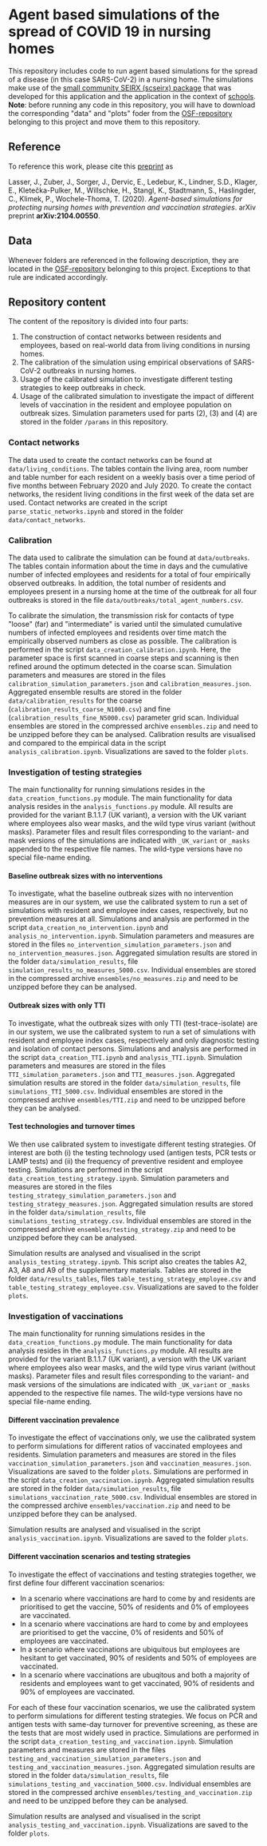 # Agent based simulations of the spread of COVID 19 in nursing homes
This repository includes code to run agent based simulations for the spread of a disease (in this case SARS-CoV-2) in a nursing home. The simulations make use of the [small community SEIRX (scseirx) package](https://pypi.org/project/scseirx/) that was developed for this application and the application in the context of [schools](https://www.medrxiv.org/content/10.1101/2021.04.13.21255320v1).  
**Note**: before running any code in this repository, you will have to download the corresponding "data" and "plots" foder from the [OSF-repository](https://osf.io/hyd4r/) belonging to this project and move them to this repository.

## Reference
To reference this work, please cite this [preprint](https://arxiv.org/abs/2104.00550) as

Lasser, J., Zuber, J., Sorger, J., Dervic, E., Ledebur, K., Lindner, S.D., Klager, E., Kletečka-Pulker, M., Willschke, H., Stangl, K., Stadtmann, S., Haslingder, C., Klimek, P., Wochele-Thoma, T. (2020). _Agent-based simulations for protecting nursing homes with prevention and vaccination strategies_. arXiv preprint **arXiv:2104.00550**.

## Data
Whenever folders are referenced in the following description, they are located in the [OSF-repository](https://osf.io/hyd4r/) belonging to this project. Exceptions to that rule are indicated accordingly.

## Repository content
The content of the repository is divided into four parts:
1. The construction of contact networks between residents and employees, based on real-world data from living conditions in nursing homes.
2. The calibration of the simulation using empirical observations of SARS-CoV-2 outbreaks in nursing homes.
3. Usage of the calibrated simulation to investigate different testing strategies to keep outbreaks in check.
4. Usage of the calibrated simulation to investigate the impact of different levels of vaccination in the resident and employee population on outbreak sizes.
Simulation parameters used for parts (2), (3) and (4) are stored in the folder ```/params``` in this repository.

### Contact networks
The data used to create the contact networks can be found at ```data/living_conditions```. The tables contain the living area, room number and table number for each resident on a weekly basis over a time period of five months between February 2020 and July 2020. To create the contact networks, the resident living conditions in the first week of the data set are used. Contact networks are created in the script ```parse_static_networks.ipynb``` and stored in the folder ```data/contact_networks```. 

### Calibration
The data used to calibrate the simulation can be found at ```data/outbreaks```. The tables contain information about the time in days and the cumulative number of infected employees and residents for a total of four empirically observed outbreaks. In addition, the total number of residents and employees present in a nursing home at the time of the outbreak for all four outbreaks is stored in the file ```data/outbreaks/total_agent_numbers.csv```.  

To calibrate the simulation, the transmission risk for contacts of type "loose" (far) and "intermediate" is varied until the simulated cumulative numbers of infected employees and residents over time match the empirically observed numbers as close as possible. The calibration is performed in the script ```data_creation_calibration.ipynb```. Here, the parameter space is first scanned in coarse steps and scanning is then refined around the optimum detected in the coarse scan. Simulation parameters and measures are stored in the files ```calibration_simulation_parameters.json``` and ```calibration_measures.json```. Aggregated ensemble results are stored in the folder ```data/calibration_results``` for the coarse (```calibration_results_coarse_N1000.csv```) and fine (```calibration_results_fine_N5000.csv```) parameter grid scan. Individual ensembles are stored in the compressed archive ```ensembles.zip``` and need to be unzipped before they can be analysed. Calibration results are visualised and compared to the empirical data in the script ```analysis_calibration.ipynb```. Visualizations are saved to the folder ```plots```.

### Investigation of testing strategies
The main functionality for running simulations resides in the ```data_creation_functions.py``` module. The main functionality for data analysis resides in the ```analysis_functions.py``` module. All results are provided for the variant B.1.1.7 (UK variant), a version with the UK variant where employees also wear masks, and the wild type virus variant (without masks). Parameter files and result files corresponding to the variant- and mask versions of the simulations are indicated with ```_UK_variant``` or ```_masks``` appended to the respective file names. The wild-type versions have no special file-name ending.

#### Baseline outbreak sizes with no interventions
To investigate, what the baseline outbreak sizes with no intervention measures are in our system, we use the calibrated system to run a set of simulations with resident and employee index cases, respectively, but no prevention measures at all. Simulations and analysis are performed in the script ```data_creation_no_intervention.ipynb``` and ```analysis_no_intervention.ipynb```. Simulation parameters and measures are stored in the files ```no_intervention_simulation_parameters.json``` and ```no_intervention_measures.json```. Aggregated simulation results are stored in the folder ```data/simulation_results```, file ```simulation_results_no_measures_5000.csv```.  Individual ensembles are stored in the compressed archive ```ensembles/no_measures.zip``` and need to be unzipped before they can be analysed.

#### Outbreak sizes with only TTI
To investigate, what the outbreak sizes with only TTI (test-trace-isolate) are in our system, we use the calibrated system to run a set of simulations with resident and employee index cases, respectively and only diagnostic testing and isolation of contact persons. Simulations and analysis are performed in the script ```data_creation_TTI.ipynb``` and ```analysis_TTI.ipynb```. Simulation parameters and measures are stored in the files ```TTI_simulation_parameters.json``` and ```TTI_measures.json```. Aggregated simulation results are stored in the folder ```data/simulation_results```, file ```simulations_TTI_5000.csv```. Individual ensembles are stored in the compressed archive ```ensembles/TTI.zip``` and need to be unzipped before they can be analysed.

#### Test technologies and turnover times
We then use calibrated system to investigate different testing strategies. Of interest are both (i) the testing technology used (antigen tests, PCR tests or LAMP tests) and (ii) the frequency of preventive resident and employee testing. Simulations are performed in the script ```data_creation_testing_strategy.ipynb```. Simulation parameters and measures are stored in the files ```testing_strategy_simulation_parameters.json``` and ```testing_strategy_measures.json```. Aggregated simulation results are stored in the folder ```data/simulation_results```, file ```simulations_testing_strategy.csv```. Individual ensembles are stored in the compressed archive ```ensembles/testing_strategy.zip``` and need to be unzipped before they can be analysed.  

Simulation results are analysed and visualised in the script ```analysis_testing_strategy.ipynb```. This script also creates the tables A2, A3, A8 and A9 of the supplementary materials. Tables are stored in the folder ```data/results_tables```, files ```table_testing_strategy_employee.csv``` and ```table_testing_strategy_employee.csv```. Visualizations are saved to the folder ```plots```. 

### Investigation of vaccinations
The main functionality for running simulations resides in the ```data_creation_functions.py``` module. The main functionality for data analysis resides in the ```analysis_functions.py``` module. All results are provided for the variant B.1.1.7 (UK variant), a version with the UK variant where employees also wear masks, and the wild type virus variant (without masks). Parameter files and result files corresponding to the variant- and mask versions of the simulations are indicated with ```_UK_variant``` or ```_masks``` appended to the respective file names. The wild-type versions have no special file-name ending.

#### Different vaccination prevalence
To investigate the effect of vaccinations only, we use the calibrated system to perform simulations for different ratios of vaccinated employees and residents. Simulation parameters and measures are stored in the files ```vaccination_simulation_parameters.json``` and ```vaccination_measures.json```. Visualizations are saved to the folder ```plots```.  Simulations are performed in the script ```data_creation_vaccination.ipynb```. Aggregated simulation results are stored in the folder ```data/simulation_results```, file ```simulations_vaccination_rate_5000.csv```. Individual ensembles are stored in the compressed archive ```ensembles/vaccination.zip``` and need to be unzipped before they can be analysed.  

Simulation results are analysed and visualised in the script ```analysis_vaccination.ipynb```. Visualizations are saved to the folder ```plots```. 

#### Different vaccination scenarios and testing strategies
To investigate the effect of vaccinations and testing strategies together, we first define four different vaccination scenarios:
* In a scenario where vaccinations are hard to come by and residents are prioritised to get the vaccine, 50% of residents and 0% of employees are vaccinated.
* In a scenario where vaccinations are hard to come by and employees are prioritised to get the vaccine, 0% of residents and 50% of employees are vaccinated.
* In a scenario where vaccinations are ubiquitous but employees are hesitant to get vaccinated, 90% of residents and 50% of employees are vaccinated.
* In a scenario where vaccinations are ubuqitous and both a majority of residents and employees want to get vaccinated, 90% of residents and 90% of employees are vaccinated.

For each of these four vaccination scenarios, we use the calibrated system to perform simulations for different testing strategies. We focus on PCR and antigen tests with same-day turnover for preventive screening, as these are the tests that are most widely used in practice. Simulations are performed in the script ```data_creation_testing_and_vaccination.ipynb```. Simulation parameters and measures are stored in the files ```testing_and_vaccination_simulation_parameters.json``` and ```testing_and_vaccination_measures.json```. Aggregated simulation results are stored in the folder ```data/simulation_results```, file ```simulations_testing_and_vaccination_5000.csv```. Individual ensembles are stored in the compressed archive ```ensembles/testing_and_vaccination.zip``` and need to be unzipped before they can be analysed.    

Simulation results are analysed and visualised in the script ```analysis_testing_and_vaccination.ipynb```.  Visualizations are saved to the folder ```plots```.  